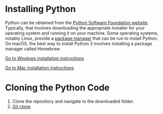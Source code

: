 # Installing Python
Python can be obtained from the [Python Software Foundation website](www.python.org). Typically, that involves downloading the appropriate installer for your operating system and running it on your machine.
Some operating systems, notably Linux, provide a [package manager](https://packaging.python.org/tutorials/installing-packages/) that can be run to install Python.
On macOS, the best way to install Python 3 involves installing a package manager called Homebrew. 

[Go to Windows installation instructions](Windows-installation)

[Go to Mac installation instructions](MacOS-installation)

# Cloning the Python Code

1. Clone the repository and navigate to the downloaded folder. 
2. [Git clone](https://github.com/rapid130rs/iris_dataset.git)
